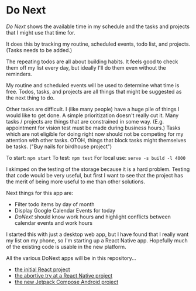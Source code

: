 # Do Next

*Do Next* shows the available time in my schedule and the tasks and projects that I might use that time for.

It does this by tracking my routine, scheduled events, todo list, and projects. (Tasks needs to be added.)

The repeating todos are all about building habits. 
It feels good to check them off my list every day, but ideally I'll do them even without the reminders.

My routine and scheduled events will be used to determine what time is free.
Todos, tasks, and projects are all things that might be suggested as the next thing to do. 

Other tasks are difficult.
I (like many people) have a huge pile of things I would like to get done.
A simple prioritization doesn't really cut it.
Many tasks / projects are things that are constrained in some way.
(E.g. appointment for vision test must be made during business hours.)
Tasks which are not eligible for doing right now should not be competing for my attention with other tasks.
OTOH, things that block tasks might themselves be tasks. ("Buy nails for birdhouse project")

To start: `npm start`
To test: `npm test`
For local use: `serve -s build -l 4000`

I skimped on the testing of the storage because it is a hard problem.
Testing that code would be very useful, but first I want to see that the project has the merit of being more useful to me than other solutions.

Next things for this app are:
- Filter todo items by day of month
- Display Google Calendar Events for today
- *DoNext* should know work hours and highlight conflicts between calendar events and work hours

I started this with just a desktop web app, but I have found that I really want my list on my phone, so I'm 
starting up a React Native app.
Hopefully much of the existing code is usable in the new platform.

All the various DoNext apps will be in this repository...
- [the initial React project](react/do-next)
- [the abortive try at a React Native project](native-expo/do-next)
- [the new Jetpack Compose Android project](jetpack/do-next)
